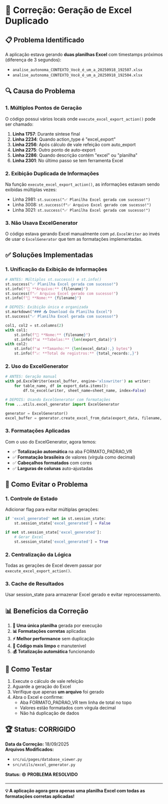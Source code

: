 # 🐛 Correção: Geração de Excel Duplicado

## 📋 **Problema Identificado**

A aplicação estava gerando **duas planilhas Excel** com timestamps próximos (diferença de 3 segundos):
- `analise_autonoma_CONTEXTO_Você_é_um_a_20250918_192507.xlsx`
- `analise_autonoma_CONTEXTO_Você_é_um_a_20250918_192504.xlsx`

## 🔍 **Causa do Problema**

### 1. **Múltiplos Pontos de Geração**
O código possui vários locais onde `execute_excel_export_action()` pode ser chamado:

1. **Linha 1757**: Durante síntese final
2. **Linha 2234**: Quando action_type é "excel_export"
3. **Linha 2256**: Após cálculo de vale refeição com auto_export
4. **Linha 2275**: Outro ponto de auto-export
5. **Linha 2286**: Quando descrição contém "excel" ou "planilha"
6. **Linha 2301**: No último passo se tem ferramenta Excel

### 2. **Exibição Duplicada de Informações**
Na função `execute_excel_export_action()`, as informações estavam sendo exibidas múltiplas vezes:
- Linha 2981: `st.success("✅ Planilha Excel gerada com sucesso!")`
- Linha 3008: `st.success(f"✅ Arquivo Excel gerado com sucesso!")`  
- Linha 3021: `st.success("✅ Planilha Excel gerada com sucesso!")`

### 3. **Não Usava ExcelGenerator**
O código estava gerando Excel manualmente com `pd.ExcelWriter` ao invés de usar o `ExcelGenerator` que tem as formatações implementadas.

## ✅ **Soluções Implementadas**

### 1. **Unificação da Exibição de Informações**
```python
# ANTES: Múltiplos st.success() e st.info()
st.success("✅ Planilha Excel gerada com sucesso!")
st.info(f"📄 **Arquivo:** {filename}")
st.success(f"✅ Arquivo Excel gerado com sucesso!")
st.info(f"📄 **Nome:** {filename}")

# DEPOIS: Exibição única e organizada
st.markdown("### 📥 Download da Planilha Excel")
st.success("✅ Planilha Excel gerada com sucesso!")

col1, col2 = st.columns(2)
with col1:
    st.info(f"📄 **Nome:** {filename}")
    st.info(f"📊 **Tabelas:** {len(export_data)}")
with col2:
    st.info(f"📊 **Tamanho:** {len(excel_data):,} bytes")
    st.info(f"📈 **Total de registros:** {total_records:,}")
```

### 2. **Uso do ExcelGenerator**
```python
# ANTES: Geração manual
with pd.ExcelWriter(excel_buffer, engine='xlsxwriter') as writer:
    for table_name, df in export_data.items():
        df.to_excel(writer, sheet_name=sheet_name, index=False)

# DEPOIS: Usando ExcelGenerator com formatações
from ...utils.excel_generator import ExcelGenerator

generator = ExcelGenerator()
excel_buffer = generator.create_excel_from_data(export_data, filename, metadata)
```

### 3. **Formatações Aplicadas**
Com o uso do ExcelGenerator, agora temos:
- ✅ **Totalização automática** na aba FORMATO_PADRAO_VR
- ✅ **Formatação brasileira** de valores (vírgula como decimal)
- ✅ **Cabeçalhos formatados** com cores
- ✅ **Larguras de colunas** auto-ajustadas

## 🎯 **Como Evitar o Problema**

### 1. **Controle de Estado**
Adicionar flag para evitar múltiplas gerações:
```python
if 'excel_generated' not in st.session_state:
    st.session_state['excel_generated'] = False

if not st.session_state['excel_generated']:
    # Gerar Excel
    st.session_state['excel_generated'] = True
```

### 2. **Centralização da Lógica**
Todas as gerações de Excel devem passar por `execute_excel_export_action()`.

### 3. **Cache de Resultados**
Usar session_state para armazenar Excel gerado e evitar reprocessamento.

## 📊 **Benefícios da Correção**

1. **🎯 Uma única planilha** gerada por execução
2. **📊 Formatações corretas** aplicadas
3. **⚡ Melhor performance** sem duplicação
4. **🔧 Código mais limpo** e manutenível
5. **💰 Totalização automática** funcionando

## 🧪 **Como Testar**

1. Execute o cálculo de vale refeição
2. Aguarde a geração do Excel
3. Verifique que apenas **um arquivo** foi gerado
4. Abra o Excel e confirme:
   - Aba FORMATO_PADRAO_VR tem linha de total no topo
   - Valores estão formatados com vírgula decimal
   - Não há duplicação de dados

## 🏆 **Status: CORRIGIDO**

**Data da Correção:** 18/09/2025  
**Arquivos Modificados:** 
- `src/ui/pages/database_viewer.py`
- `src/utils/excel_generator.py`

**Status:** 🟢 **PROBLEMA RESOLVIDO**

---

**💡 A aplicação agora gera apenas uma planilha Excel com todas as formatações corretas aplicadas!**
